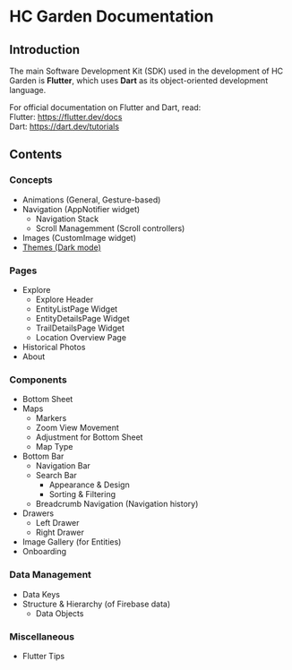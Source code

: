 # HC Garden Documentation

## Introduction

The main Software Development Kit (SDK) used in the development of HC Garden is **Flutter**, which uses **Dart** as its object-oriented development language. 

For official documentation on Flutter and Dart, read: <br>
Flutter: https://flutter.dev/docs <br>
Dart: https://dart.dev/tutorials

## Contents

### Concepts
- Animations (General, Gesture-based)
- Navigation (AppNotifier widget)
    - Navigation Stack
    - Scroll Managemment (Scroll controllers)
- Images (CustomImage widget)
- [Themes (Dark mode)](concepts/Dark-Mode.md)

### Pages
- Explore
    - Explore Header
    - EntityListPage Widget
    - EntityDetailsPage Widget
    - TrailDetailsPage Widget
    - Location Overview Page
- Historical Photos
- About

### Components
- Bottom Sheet
- Maps
    - Markers
    - Zoom View Movement
    - Adjustment for Bottom Sheet
    - Map Type
- Bottom Bar
    - Navigation Bar
    - Search Bar
        - Appearance & Design
        - Sorting & Filtering
    - Breadcrumb Navigation (Navigation history)
- Drawers
    - Left Drawer
    - Right Drawer
- Image Gallery (for Entities)
- Onboarding

### Data Management
- Data Keys
- Structure & Hierarchy (of Firebase data)
    - Data Objects

### Miscellaneous
- Flutter Tips